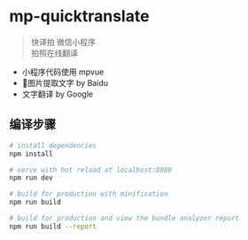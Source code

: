 # mp-quicktranslate

> 快译拍 微信小程序\
> 拍照在线翻译

- 小程序代码使用 mpvue
- 图片提取文字 by Baidu
- 文字翻译 by Google

## 编译步骤

``` bash
# install dependencies
npm install

# serve with hot reload at localhost:8080
npm run dev

# build for production with minification
npm run build

# build for production and view the bundle analyzer report
npm run build --report
```

